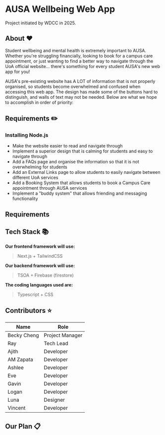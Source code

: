 # AUSA Wellbeing Web App

Project initiated by WDCC in 2025.

## About ❤️

Student wellbeing and mental health is extremely important to AUSA. Whether you're struggling financially, looking to book for a campus care appointment, or just wanting to find a better way to navigate through the UoA official website... there's something for every student AUSA's new web app for you!

AUSA's pre-existing website has A LOT of information that is not properly organised, so students become overwhelmed and confused when accessing this web app. The design has made some of the buttons hard to distinguish, and walls of text may not be needed. Below are what we hope to accomplish in order of priority:
## Requirements ✏️
### Installing Node.js

- Make the website easier to read and navigate through
- Implement a superior design that is calming for students and easy to navigate through
- Add a FAQs page and organise the information so that it is not overwhelming for students
- Add an External Links page to allow students to easily navigate between different UoA services
- Add a Booking System that allows students to book a Campus Care appointment through AUSA services
- Implement a "buddy system" that allows friending and messaging functionality

## Requirements

## Tech Stack 📚
  **Our frontend framework will use:**
  > Next.js + TailwindCSS

  **Our backend framework will use:**
  > TSOA + Firebase (firestore)
  
  **The coding languages used are:**
  > Typescript + CSS

## Contributors ⭐

| Name                     | Role            |
| ------------------------ | --------------- |
| Becky Cheng              | Project Manager |
| Ray                      | Tech Lead       |
| Ajith                    | Developer       |
| AM Zapata                | Developer       |
| Ashlee                   | Developer       |
| Eve                      | Developer       |
| Gavin                    | Developer       |
| Logan                    | Developer       |
| Luna                     | Designer        |
| Vincent                  | Developer       || Vincent                  | Developer       |

## Our Plan 📋
